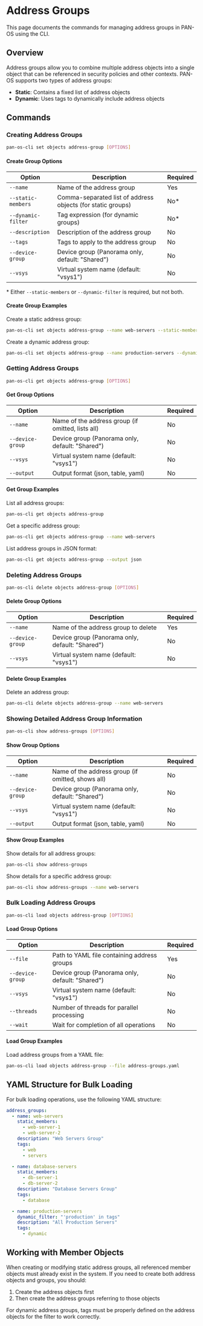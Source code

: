 # Address Groups

This page documents the commands for managing address groups in PAN-OS using the CLI.

## Overview

Address groups allow you to combine multiple address objects into a single object that can be referenced in security policies and other contexts. PAN-OS supports two types of address groups:

- **Static**: Contains a fixed list of address objects
- **Dynamic**: Uses tags to dynamically include address objects

## Commands

### Creating Address Groups

```bash
pan-os-cli set objects address-group [OPTIONS]
```

#### Create Group Options

| Option | Description | Required |
|--------|-------------|----------|
| `--name` | Name of the address group | Yes |
| `--static-members` | Comma-separated list of address objects (for static groups) | No* |
| `--dynamic-filter` | Tag expression (for dynamic groups) | No* |
| `--description` | Description of the address group | No |
| `--tags` | Tags to apply to the address group | No |
| `--device-group` | Device group (Panorama only, default: "Shared") | No |
| `--vsys` | Virtual system name (default: "vsys1") | No |

\* Either `--static-members` or `--dynamic-filter` is required, but not both.

#### Create Group Examples

Create a static address group:

```bash
pan-os-cli set objects address-group --name web-servers --static-members web-server-1,web-server-2 --description "Web Servers" --tags web,servers
```

Create a dynamic address group:

```bash
pan-os-cli set objects address-group --name production-servers --dynamic-filter "'production' in tags" --description "All Production Servers"
```

### Getting Address Groups

```bash
pan-os-cli get objects address-group [OPTIONS]
```

#### Get Group Options

| Option | Description | Required |
|--------|-------------|----------|
| `--name` | Name of the address group (if omitted, lists all) | No |
| `--device-group` | Device group (Panorama only, default: "Shared") | No |
| `--vsys` | Virtual system name (default: "vsys1") | No |
| `--output` | Output format (json, table, yaml) | No |

#### Get Group Examples

List all address groups:

```bash
pan-os-cli get objects address-group
```

Get a specific address group:

```bash
pan-os-cli get objects address-group --name web-servers
```

List address groups in JSON format:

```bash
pan-os-cli get objects address-group --output json
```

### Deleting Address Groups

```bash
pan-os-cli delete objects address-group [OPTIONS]
```

#### Delete Group Options

| Option | Description | Required |
|--------|-------------|----------|
| `--name` | Name of the address group to delete | Yes |
| `--device-group` | Device group (Panorama only, default: "Shared") | No |
| `--vsys` | Virtual system name (default: "vsys1") | No |

#### Delete Group Examples

Delete an address group:

```bash
pan-os-cli delete objects address-group --name web-servers
```

### Showing Detailed Address Group Information

```bash
pan-os-cli show address-groups [OPTIONS]
```

#### Show Group Options

| Option | Description | Required |
|--------|-------------|----------|
| `--name` | Name of the address group (if omitted, shows all) | No |
| `--device-group` | Device group (Panorama only, default: "Shared") | No |
| `--vsys` | Virtual system name (default: "vsys1") | No |
| `--output` | Output format (json, table, yaml) | No |

#### Show Group Examples

Show details for all address groups:

```bash
pan-os-cli show address-groups
```

Show details for a specific address group:

```bash
pan-os-cli show address-groups --name web-servers
```

### Bulk Loading Address Groups

```bash
pan-os-cli load objects address-group [OPTIONS]
```

#### Load Group Options

| Option | Description | Required |
|--------|-------------|----------|
| `--file` | Path to YAML file containing address groups | Yes |
| `--device-group` | Device group (Panorama only, default: "Shared") | No |
| `--vsys` | Virtual system name (default: "vsys1") | No |
| `--threads` | Number of threads for parallel processing | No |
| `--wait` | Wait for completion of all operations | No |

#### Load Group Examples

Load address groups from a YAML file:

```bash
pan-os-cli load objects address-group --file address-groups.yaml
```

## YAML Structure for Bulk Loading

For bulk loading operations, use the following YAML structure:

```yaml
address_groups:
  - name: web-servers
    static_members:
      - web-server-1
      - web-server-2
    description: "Web Servers Group"
    tags:
      - web
      - servers

  - name: database-servers
    static_members:
      - db-server-1
      - db-server-2
    description: "Database Servers Group"
    tags:
      - database

  - name: production-servers
    dynamic_filter: "'production' in tags"
    description: "All Production Servers"
    tags:
      - dynamic
```

## Working with Member Objects

When creating or modifying static address groups, all referenced member objects must already exist in the system. If you need to create both address objects and groups, you should:

1. Create the address objects first
2. Then create the address groups referring to those objects

For dynamic address groups, tags must be properly defined on the address objects for the filter to work correctly.
